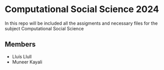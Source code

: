 # Computational Social Science 2024

In this repo will be included all the assigments and necessary files for the subject Computational Social Science


## Members

- Lluís Llull 
- Muneer Kayali
 
